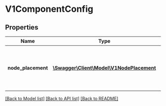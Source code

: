 # V1ComponentConfig

## Properties
Name | Type | Description | Notes
------------ | ------------- | ------------- | -------------
**node_placement** | [**\Swagger\Client\Model\V1NodePlacement**](V1NodePlacement.md) | nodePlacement decsribes scheduling confiuguration for specific KubeVirt components | [optional] 

[[Back to Model list]](../README.md#documentation-for-models) [[Back to API list]](../README.md#documentation-for-api-endpoints) [[Back to README]](../README.md)


